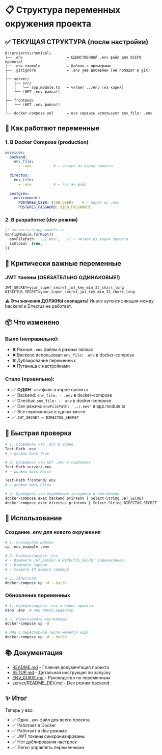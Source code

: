 # 📋 Структура переменных окружения проекта

## ✅ ТЕКУЩАЯ СТРУКТУРА (после настройки)

```
D:\projects\chemical\
├── .env                    ← ЕДИНСТВЕННЫЙ .env файл для ВСЕГО проекта!
├── .env_example            ← Шаблон с примерами
├── .gitignore              ← .env уже добавлен (не попадет в git)
│
├── server/
│   ├── src/
│   │   └── app.module.ts   ← читает ../env (из корня)
│   └── (НЕТ .env файла!)
│
├── frontend/
│   └── (НЕТ .env файла!)
│
└── docker-compose.yml      ← все сервисы используют env_file: .env
```

## 🔄 Как работают переменные

### 1. В Docker Compose (production)

```yaml
services:
  backend:
    env_file:
      - .env          # ← читает из корня проекта
  
  directus:
    env_file:
      - .env          # ← тот же файл
  
  postgres:
    environment:
      POSTGRES_USER: ${DB_USER}    # ← берет из .env
      POSTGRES_PASSWORD: ${DB_PASSWORD}
```

### 2. В разработке (dev режим)

```typescript
// server/src/app.module.ts
ConfigModule.forRoot({
  envFilePath: '../.env',   // ← читает из корня проекта
  isGlobal: true,
})
```

## 🔑 Критически важные переменные

### JWT токены (ОБЯЗАТЕЛЬНО ОДИНАКОВЫЕ!)

```env
JWT_SECRET=your_super_secret_jwt_key_min_32_chars_long
DIRECTUS_SECRET=your_super_secret_jwt_key_min_32_chars_long
```

⚠️ **Эти значения ДОЛЖНЫ совпадать!** Иначе аутентификация между backend и Directus не работает.

## 📦 Что изменено

### Было (неправильно):
- ❌ Разные `.env` файлы в разных папках
- ❌ Backend использовал `env_file: .env` в docker-compose
- ❌ Дублирование переменных
- ❌ Путаница с настройками

### Стало (правильно):
- ✅ **ОДИН** `.env` файл в корне проекта
- ✅ Backend: `env_file: - .env` в docker-compose
- ✅ Directus: `env_file: - .env` в docker-compose  
- ✅ Dev режим: `envFilePath: '../.env'` в app.module.ts
- ✅ Все переменные в одном месте
- ✅ `JWT_SECRET = DIRECTUS_SECRET`

## 🎯 Быстрая проверка

```bash
# 1. Проверить что .env в корне
Test-Path .env
# → должно быть True

# 2. Проверить что НЕТ .env в подпапках
Test-Path server/.env
# → должно быть False

Test-Path frontend/.env
# → должно быть False

# 3. Проверить что переменные загружены в контейнеры
docker-compose exec backend printenv | Select-String JWT_SECRET
docker-compose exec directus printenv | Select-String DIRECTUS_SECRET
```

## 📝 Использование

### Создание .env для нового окружения

```bash
# 1. Скопируйте шаблон
cp .env_example .env

# 2. Отредактируйте .env
# - Измените JWT_SECRET и DIRECTUS_SECRET (одинаковые!)
# - Измените пароли
# - Укажите IP вашего сервера

# 3. Запустите
docker-compose up -d --build
```

### Обновление переменных

```bash
# 1. Отредактируйте .env в корне проекта
nano .env  # или любой редактор

# 2. Пересоздайте контейнеры
docker-compose up -d

# Или с пересборкой (если менялся код)
docker-compose up -d --build
```

## 📚 Документация

- [README.md](README.md) - Главная документация проекта
- [SETUP.md](SETUP.md) - Детальная инструкция по запуску
- [ENV_GUIDE.md](ENV_GUIDE.md) - Руководство по переменным
- [server/README_DEV.md](server/README_DEV.md) - Dev режим backend

## ✨ Итог

Теперь у вас:
- ✅ Один `.env` файл для всего проекта
- ✅ Работает в Docker
- ✅ Работает в dev режиме
- ✅ JWT токены синхронизированы
- ✅ Нет дублирования настроек
- ✅ Легко управлять переменными

